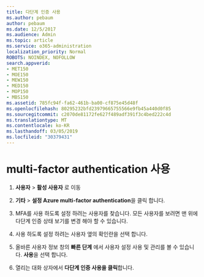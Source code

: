 ```yaml
---
title: 다단계 인증 사용
ms.author: pebaum
author: pebaum
ms.date: 12/5/2017
ms.audience: Admin
ms.topic: article
ms.service: o365-administration
localization_priority: Normal
ROBOTS: NOINDEX, NOFOLLOW
search.appverid:
- MET150
- MOE150
- MEW150
- MED150
- MOP150
- MBS150
ms.assetid: 785fc94f-fa62-461b-ba00-cf875e45d48f
ms.openlocfilehash: 80295232bfd23979665755566e9fb45a440d0f85
ms.sourcegitcommit: c2070de81172fe627f489adf391f3c4bed222c4d
ms.translationtype: MT
ms.contentlocale: ko-KR
ms.lasthandoff: 03/05/2019
ms.locfileid: "30379431"
---
```

# <a name="enable-multi-factor-authentication"></a>multi-factor authentication 사용

1. **사용자** \> **활성 사용자** 로 이동
    
2. **기타** \> **설정 Azure multi-factor authentication**을 클릭 합니다. 
    
3. MFA를 사용 하도록 설정 하려는 사용자를 찾습니다. 모든 사용자를 보려면 맨 위에 다단계 인증 상태 보기를 변경 해야 할 수 있습니다.
    
4. 사용 하도록 설정 하려는 사용자 옆의 확인란을 선택 합니다.
    
5.  올바른 사용자 정보 창의 **빠른 단계** 에서 사용자 설정 사용 및 관리를 볼 수 있습니다. **사용**을 선택 합니다. 
    
6. 열리는 대화 상자에서 **다단계 인증 사용을 클릭**합니다. 
    

